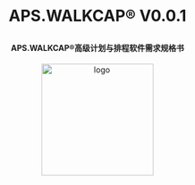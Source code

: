 
<h1 align="center" style="margin: 30px 0 30px; font-weight: bold;">APS.WALKCAP® V0.0.1</h1>
<h4 align="center">APS.WALKCAP®高级计划与排程软件需求规格书</h4>

<p align="center">
	<img alt="logo" src="https://mmbiz.qpic.cn/mmbiz_png/8RQbvDWNxWzwxdwBdZKmnnjKZeIicazcz4Kll4xiarYWmqJhIicWnCrmfFRcslSiaCLib05NJVRb5m9vTDrrdaaIRIA/0?wx_fmt=png" height="200">
</p>


